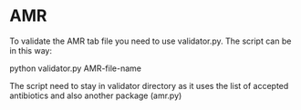 # AMR

To validate the AMR tab file you need to use validator.py. The script can be in this way:

python validator.py AMR-file-name

The script need to stay in validator directory as it uses the list of accepted antibiotics and also another package (amr.py)

